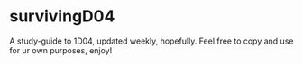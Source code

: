 # survivingD04
A study-guide to 1D04, updated weekly, hopefully. Feel free to copy and use for ur own purposes, enjoy!
